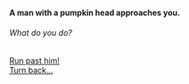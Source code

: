 #### A man with a pumpkin head approaches you.  
###### What do you do?

[Run past him!](darkness.md)  
[Turn back...](../home.md)